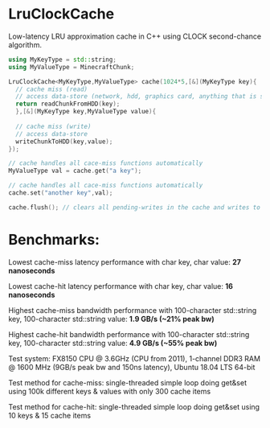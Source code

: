 # LruClockCache
Low-latency LRU approximation cache in C++ using CLOCK second-chance algorithm.
```CPP
using MyKeyType = std::string;
using MyValueType = MinecraftChunk;

LruClockCache<MyKeyType,MyValueType> cache(1024*5,[&](MyKeyType key){ 
  // cache miss (read)
  // access data-store (network, hdd, graphics card, anything that is slower than RAM or higher-latency than RAM-latency x2)
  return readChunkFromHDD(key);
  },[&](MyKeyType key,MyValueType value){ 
  
  // cache miss (write)
  // access data-store
  writeChunkToHDD(key,value);
});

// cache handles all cace-miss functions automatically
MyValueType val = cache.get("a key");

// cache handles all cace-miss functions automatically
cache.set("another key",val);

cache.flush(); // clears all pending-writes in the cache and writes to backing-store
```

# Benchmarks:
Lowest cache-miss latency performance with char key, char value: <b>27 nanoseconds</b>

Lowest cache-hit latency performance with char key, char value: <b>16 nanoseconds</b>

Highest cache-miss bandwidth performance with 100-character std::string key, 100-character std::string value: <b>1.9 GB/s (~21% peak bw)</b>

Highest cache-hit bandwidth performance with 100-character std::string key, 100-character std::string value: <b>4.9 GB/s (~55% peak bw)</b>

Test system: FX8150 CPU @ 3.6GHz (CPU from 2011), 1-channel DDR3 RAM @ 1600 MHz (9GB/s peak bw and 150ns latency), Ubuntu 18.04 LTS 64-bit

Test method for cache-miss: single-threaded simple loop doing get&set using 100k different keys & values with only 300 cache items

Test method for cache-hit: single-threaded simple loop doing get&set using 10 keys & 15 cache items
